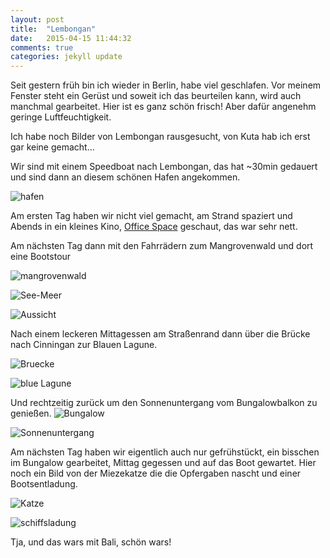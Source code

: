 ```yaml
---
layout: post
title:  "Lembongan"
date:   2015-04-15 11:44:32
comments: true
categories: jekyll update
---
```


Seit gestern früh bin ich wieder in Berlin, habe viel geschlafen. Vor meinem Fenster steht ein Gerüst und soweit ich das beurteilen kann, wird auch manchmal gearbeitet. Hier ist es ganz schön frisch! Aber dafür angenehm geringe Luftfeuchtigkeit. 

Ich habe noch Bilder von Lembongan rausgesucht, von Kuta hab ich erst gar keine gemacht...

Wir sind mit einem Speedboat nach Lembongan, das hat ~30min gedauert und sind dann an diesem schönen Hafen angekommen.

![hafen](https://raw.githubusercontent.com/chicarrida/chicarrida.github.io/master/images/lembongan/hafen.JPG)


Am ersten Tag haben wir nicht viel gemacht, am Strand spaziert und Abends in ein kleines Kino, [Office Space](https://www.youtube.com/watch?v=G_wiXgRWrIU) geschaut, das war sehr nett.

Am nächsten Tag dann mit den Fahrrädern zum Mangrovenwald und dort eine Bootstour

![mangrovenwald](ttps://raw.githubusercontent.com/chicarrida/chicarrida.github.io/master/images/lembongan/mangrove_2.JPG)

![See-Meer](https://raw.githubusercontent.com/chicarrida/chicarrida.github.io/master/images/lembongan/mangrove_sea.JPG)


![Aussicht](https://raw.githubusercontent.com/chicarrida/chicarrida.github.io/master/images/lembongan/mangrove.JPG)

Nach einem leckeren Mittagessen am Straßenrand dann über die Brücke nach Cinningan zur Blauen Lagune.

![Bruecke](https://raw.githubusercontent.com/chicarrida/chicarrida.github.io/master/images/lembongan/bruecke.JPG)

![blue Lagune](https://raw.githubusercontent.com/chicarrida/chicarrida.github.io/master/images/lembongan/lagoon_heart.JPG)

Und rechtzeitig zurück um den Sonnenuntergang vom Bungalowbalkon zu genießen.
![Bungalow](https://raw.githubusercontent.com/chicarrida/chicarrida.github.io/master/images/lembongan/bungalow.jpg)

![Sonnenuntergang](https://raw.githubusercontent.com/chicarrida/chicarrida.github.io/master/images/lembongan/sunset.JPG)

Am nächsten Tag haben wir eigentlich auch nur gefrühstückt, ein bisschen im Bungalow gearbeitet, Mittag gegessen und auf das Boot gewartet. Hier noch ein Bild von der Miezekatze die die Opfergaben nascht und einer Bootsentladung.

![Katze](https://raw.githubusercontent.com/chicarrida/chicarrida.github.io/master/images/lembongan/cat_in_sky.JPG)

![schiffsladung](https://raw.githubusercontent.com/chicarrida/chicarrida.github.io/master/images/lembongan/schiffsladung.JPG)

Tja, und das wars mit Bali, schön wars!
